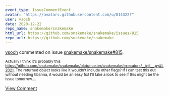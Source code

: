```yaml
---
event_type: IssueCommentEvent
avatar: "https://avatars.githubusercontent.com/u/814322?"
user: vsoch
date: 2020-12-22
repo_name: snakemake/snakemake
html_url: https://github.com/snakemake/snakemake/issues/815
repo_url: https://github.com/snakemake/snakemake
---
```


<a href='https://github.com/vsoch' target='_blank'>vsoch</a> commented on issue <a href='https://github.com/snakemake/snakemake/issues/815' target='_blank'>snakemake/snakemake#815</a>.

<small>Actually I think it's probably this https://github.com/snakemake/snakemake/blob/master/snakemake/executors/__init__.py#L2021. The returned object looks like it wouldn't include other flags? If I can test this out without needing tibanna, it would be an easy fix! I'll take a look to see if this might be the issue tomorrow....</small>

<a href='https://github.com/snakemake/snakemake/issues/815' target='_blank'>View Comment</a>